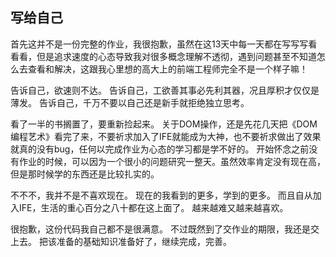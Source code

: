 ## 写给自己
首先这并不是一份完整的作业，我很抱歉，虽然在这13天中每一天都在写写写看看看，但是追求速度的心态导致我对很多概念理解不透彻，遇到问题甚至不知道怎么去查看和解决，这跟我心里想的高大上的前端工程师完全不是一个样子嘛！

告诉自己，欲速则不达。
告诉自己，工欲善其事必先利其器，况且厚积才仅仅是薄发。
告诉自己，千万不要以自己还是新手就拒绝独立思考。

看了一半的书搁置了，要重新捡起来。
关于DOM操作，还是先花几天把《DOM编程艺术》看完了来，不要祈求加入了IFE就能成为大神，也不要祈求做出了效果就真的没有bug，任何以完成作业为心态的学习都是学不好的。
开始怀念之前没有作业的时候，可以因为一个很小的问题研究一整天。虽然效率肯定没有现在高，但是那时候学的东西还是比较扎实的。

不不不，我并不是不喜欢现在。
现在的我看到的更多，学到的更多。
而且自从加入IFE，生活的重心百分之八十都在这上面了。
越来越难又越来越喜欢。



很抱歉，这份代码我自己都不是很满意。
不过既然到了交作业的期限，我还是交上去。
把该准备的基础知识准备好了，继续完成，完善。